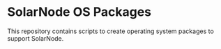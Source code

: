 # SolarNode OS Packages

This repository contains scripts to create operating system packages to support SolarNode.

